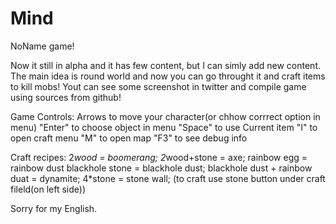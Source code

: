 Mind
====

NoName game!

Now it still in alpha and it has few content, but I can simly add new content. The main idea is round world and now you can go throught it and craft items to kill mobs!
Yout can see some screenshot in twitter and compile game using sources from github!

Game Controls:
Arrows to move your character(or chhow corrrect option in menu)
"Enter" to choose object in menu
"Space" to use Current item
"I" to open craft menu
"M" to open map
"F3" to see debug info

Craft recipes: 
2*wood = boomerang; 
2*wood+stone = axe; 
rainbow egg = rainbow dust
blackhole stone = blackhole dust; 
blackhole dust + rainbow duat = dynamite; 
4*stone = stone wall;
(to craft use stone button under craft fileld(on left side))

Sorry for my English.
